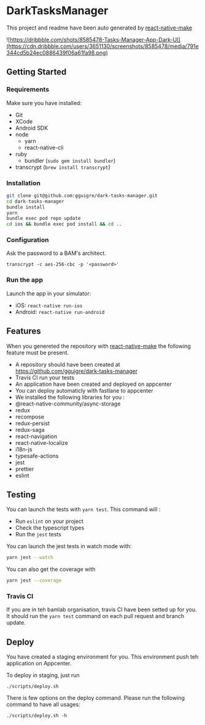 # DarkTasksManager

This project and readme have been auto generated by [react-native-make](https://github.com/bamlab/react-native-make)

![https://dribbble.com/shots/8585478-Tasks-Manager-App-Dark-UI](https://cdn.dribbble.com/users/3651130/screenshots/8585478/media/791e344cd5b24ec0886439f06a61fa98.png)

## Getting Started

### Requirements

Make sure you have installed:

- Git
- XCode
- Android SDK
- node
  - yarn
  - react-native-cli
- ruby
  - bundler (`sudo gem install bundler`)
- transcrypt (`brew install transcrypt`)

### Installation

```bash
git clone git@github.com:gguigre/dark-tasks-manager.git
cd dark-tasks-manager
bundle install
yarn
bundle exec pod repo update
cd ios && bundle exec pod install && cd ..
```

### Configuration

Ask the password to a BAM's architect.

```
transcrypt -c aes-256-cbc -p '<password>'
```

### Run the app

Launch the app in your simulator:

- iOS: `react-native run-ios`
- Android: `react-native run-android`

## Features

When you genereted the repository with [react-native-make](https://github.com/bamlab/react-native-make) the following feature must be present.

- A repository should have been created at https://github.com/gguigre/dark-tasks-manager
- Travis CI run your tests
- An application have been created and deployed on appcenter
- You can deploy automaticly with fastlane to appcenter
- We installed the following libraries for you :
- @react-native-community/async-storage
- redux
- recompose
- redux-persist
- redux-saga
- react-navigation
- react-native-localize
- i18n-js
- typesafe-actions
- jest
- prettier
- eslint

## Testing

You can launch the tests with `yarn test`. This command will :

- Run `eslint` on your project
- Check the typescript types
- Run the `jest` tests

You can launch the jest tests in watch mode with:

```bash
yarn jest --watch
```

You can also get the coverage with

```bash
yarn jest --coverage
```

### Travis CI

If you are in teh bamlab organisation, travis CI have been setted up for you. It should run the `yarn test` command on each pull request and branch update.

## Deploy

You have created a staging environment for you. This environment push teh application on Appcenter.

To deploy in staging, just run

```
./scripts/deploy.sh
```

There is few options on the deploy command. Please run the following command to have all usages:

```
./scripts/deploy.sh -h
```
